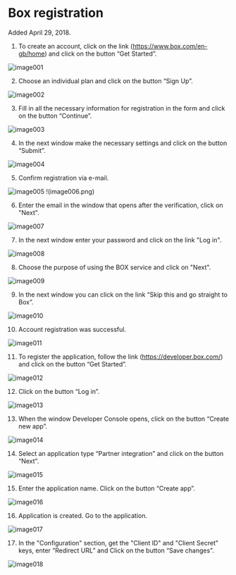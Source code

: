 # Box registration

Added April 29, 2018.

1. To create an account, click on the link
 (https://www.box.com/en-gb/home) 
and click on the button “Get Started”.

![image001](https://raw.githubusercontent.com/bNesisDeveloper/bNesis/master/Docs/Services/Box/image001.png)

2. Choose an individual plan and click on the button “Sign Up”.

![image002](https://raw.githubusercontent.com/bNesisDeveloper/bNesis/master/Docs/Services/Box/image002.png)

3. Fill in all the necessary information for registration in the form and click on the button “Continue”.

![image003](https://raw.githubusercontent.com/bNesisDeveloper/bNesis/master/Docs/Services/Box/image003.png)

4. In the next window make the necessary settings and click on the button “Submit”.

![image004](https://raw.githubusercontent.com/bNesisDeveloper/bNesis/master/Docs/Services/Box/image004.png)

5. Confirm registration via e-mail.

![image005](https://raw.githubusercontent.com/bNesisDeveloper/bNesis/master/Docs/Services/Box/image005.png)
!(image006.png)

6. Enter the email in the window that opens after the verification, click on "Next".

![image007](https://raw.githubusercontent.com/bNesisDeveloper/bNesis/master/Docs/Services/Box/image007.png)

7. In the next window enter your password and click on the link "Log in".

![image008](https://raw.githubusercontent.com/bNesisDeveloper/bNesis/master/Docs/Services/Box/image008.png)

8. Choose the purpose of using the BOX service and click on "Next".

![image009](https://raw.githubusercontent.com/bNesisDeveloper/bNesis/master/Docs/Services/Box/image009.png)

9. In the next window you can click on the link “Skip this and go straight to Box”.

![image010](https://raw.githubusercontent.com/bNesisDeveloper/bNesis/master/Docs/Services/Box/image010.png)

10. Account registration was successful.

![image011](https://raw.githubusercontent.com/bNesisDeveloper/bNesis/master/Docs/Services/Box/image011.png)

11. To register the application, follow the link (https://developer.box.com/) 
and click on the button “Get Started”.

![image012](https://raw.githubusercontent.com/bNesisDeveloper/bNesis/master/Docs/Services/Box/image012.png)

12. Click on the button “Log in”.

![image013](https://raw.githubusercontent.com/bNesisDeveloper/bNesis/master/Docs/Services/Box/image013.png)

13. When the window Developer Console opens, click on the button “Create new app”.

![image014](https://raw.githubusercontent.com/bNesisDeveloper/bNesis/master/Docs/Services/Box/image014.png)

14. Select an application type “Partner integration” and click on the button “Next”.

![image015](https://raw.githubusercontent.com/bNesisDeveloper/bNesis/master/Docs/Services/Box/image015.png)

15. Enter the application name. Click on the button “Create app”.

![image016](https://raw.githubusercontent.com/bNesisDeveloper/bNesis/master/Docs/Services/Box/image016.png)

16. Application is created. Go to the application.

![image017](https://raw.githubusercontent.com/bNesisDeveloper/bNesis/master/Docs/Services/Box/image017.png)

17. In the "Configuration" section, get the "Client ID" and "Client Secret" keys, enter “Redirect URL” and Click on the button “Save changes”.

![image018](https://raw.githubusercontent.com/bNesisDeveloper/bNesis/master/Docs/Services/Box/image018.png)
